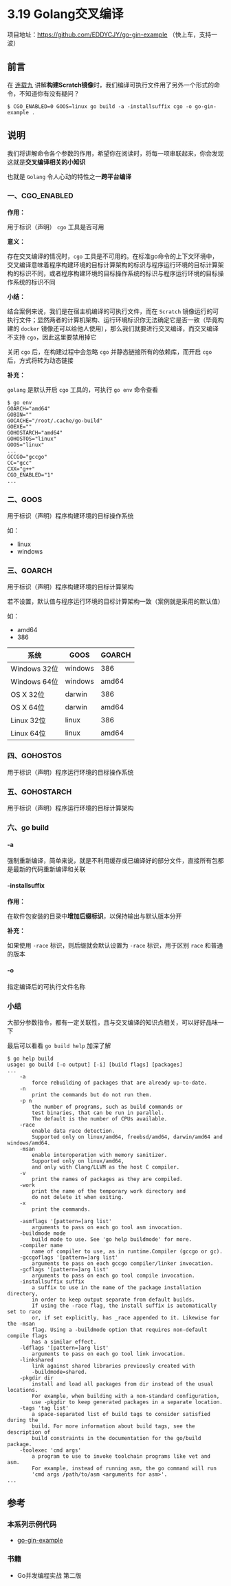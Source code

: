 # 3.19 Golang交叉编译

项目地址：https://github.com/EDDYCJY/go-gin-example （快上车，支持一波）

## 前言 

在 [连载九](https://segmentfault.com/a/1190000013960558) 讲解**构建Scratch镜像**时，我们编译可执行文件用了另外一个形式的命令，不知道你有没有疑问？
```
$ CGO_ENABLED=0 GOOS=linux go build -a -installsuffix cgo -o go-gin-example .
```

## 说明

我们将讲解命令各个参数的作用，希望你在阅读时，将每一项串联起来，你会发现这就是**交叉编译相关的小知识**

也就是 `Golang` 令人心动的特性之一**跨平台编译**

### 一、CGO_ENABLED

**作用：**

用于标识（声明） `cgo` 工具是否可用

**意义：**

存在交叉编译的情况时，`cgo` 工具是不可用的。在标准go命令的上下文环境中，交叉编译意味着程序构建环境的目标计算架构的标识与程序运行环境的目标计算架构的标识不同，或者程序构建环境的目标操作系统的标识与程序运行环境的目标操作系统的标识不同


**小结：**

结合案例来说，我们是在宿主机编译的可执行文件，而在 `Scratch` 镜像运行的可执行文件；显然两者的计算机架构、运行环境标识你无法确定它是否一致（毕竟构建的 `docker` 镜像还可以给他人使用），那么我们就要进行交叉编译，而交叉编译不支持 `cgo`，因此这里要禁用掉它

关闭 `cgo` 后，在构建过程中会忽略 `cgo` 并静态链接所有的依赖库，而开启 `cgo` 后，方式将转为动态链接

**补充：**

`golang` 是默认开启 `cgo` 工具的，可执行 `go env` 命令查看
```
$ go env
GOARCH="amd64"
GOBIN=""
GOCACHE="/root/.cache/go-build"
GOEXE=""
GOHOSTARCH="amd64"
GOHOSTOS="linux"
GOOS="linux"
...
GCCGO="gccgo"
CC="gcc"
CXX="g++"
CGO_ENABLED="1"
...
```

### 二、GOOS

用于标识（声明）程序构建环境的目标操作系统

如：
- linux
- windows

### 三、GOARCH

用于标识（声明）程序构建环境的目标计算架构

若不设置，默认值与程序运行环境的目标计算架构一致（案例就是采用的默认值）

如：
- amd64
- 386


系统 | GOOS | GOARCH
--- | ---|---
Windows 32位 | windows | 386
Windows 64位 | windows | amd64
OS X 32位 | darwin | 386
OS X 64位 | darwin | amd64
Linux 32位 | linux | 386
Linux 64位 | linux | amd64


### 四、GOHOSTOS

用于标识（声明）程序运行环境的目标操作系统

### 五、GOHOSTARCH

用于标识（声明）程序运行环境的目标计算架构

### 六、go build 

#### -a

强制重新编译，简单来说，就是不利用缓存或已编译好的部分文件，直接所有包都是最新的代码重新编译和关联

#### -installsuffix

**作用：**

在软件包安装的目录中**增加后缀标识**，以保持输出与默认版本分开

**补充：**

如果使用 `-race` 标识，则后缀就会默认设置为 `-race` 标识，用于区别 `race` 和普通的版本

#### -o

指定编译后的可执行文件名称

### 小结

大部分参数指令，都有一定关联性，且与交叉编译的知识点相关，可以好好品味一下

最后可以看看 `go build help` 加深了解

```
$ go help build
usage: go build [-o output] [-i] [build flags] [packages]
...
	-a
		force rebuilding of packages that are already up-to-date.
	-n
		print the commands but do not run them.
	-p n
		the number of programs, such as build commands or
		test binaries, that can be run in parallel.
		The default is the number of CPUs available.
	-race
		enable data race detection.
		Supported only on linux/amd64, freebsd/amd64, darwin/amd64 and windows/amd64.
	-msan
		enable interoperation with memory sanitizer.
		Supported only on linux/amd64,
		and only with Clang/LLVM as the host C compiler.
	-v
		print the names of packages as they are compiled.
	-work
		print the name of the temporary work directory and
		do not delete it when exiting.
	-x
		print the commands.

	-asmflags '[pattern=]arg list'
		arguments to pass on each go tool asm invocation.
	-buildmode mode
		build mode to use. See 'go help buildmode' for more.
	-compiler name
		name of compiler to use, as in runtime.Compiler (gccgo or gc).
	-gccgoflags '[pattern=]arg list'
		arguments to pass on each gccgo compiler/linker invocation.
	-gcflags '[pattern=]arg list'
		arguments to pass on each go tool compile invocation.
	-installsuffix suffix
		a suffix to use in the name of the package installation directory,
		in order to keep output separate from default builds.
		If using the -race flag, the install suffix is automatically set to race
		or, if set explicitly, has _race appended to it. Likewise for the -msan
		flag. Using a -buildmode option that requires non-default compile flags
		has a similar effect.
	-ldflags '[pattern=]arg list'
		arguments to pass on each go tool link invocation.
	-linkshared
		link against shared libraries previously created with
		-buildmode=shared.
	-pkgdir dir
		install and load all packages from dir instead of the usual locations.
		For example, when building with a non-standard configuration,
		use -pkgdir to keep generated packages in a separate location.
	-tags 'tag list'
		a space-separated list of build tags to consider satisfied during the
		build. For more information about build tags, see the description of
		build constraints in the documentation for the go/build package.
	-toolexec 'cmd args'
		a program to use to invoke toolchain programs like vet and asm.
		For example, instead of running asm, the go command will run
		'cmd args /path/to/asm <arguments for asm>'.
...
```

## 参考
### 本系列示例代码
- [go-gin-example](https://github.com/EDDYCJY/go-gin-example)

### 书籍
- Go并发编程实战 第二版
